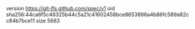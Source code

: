 version https://git-lfs.github.com/spec/v1
oid sha256:44ca6f5c46325b44c5a21c41602458bce8653896a4b86fc589a82cc84b7bce11
size 5683
